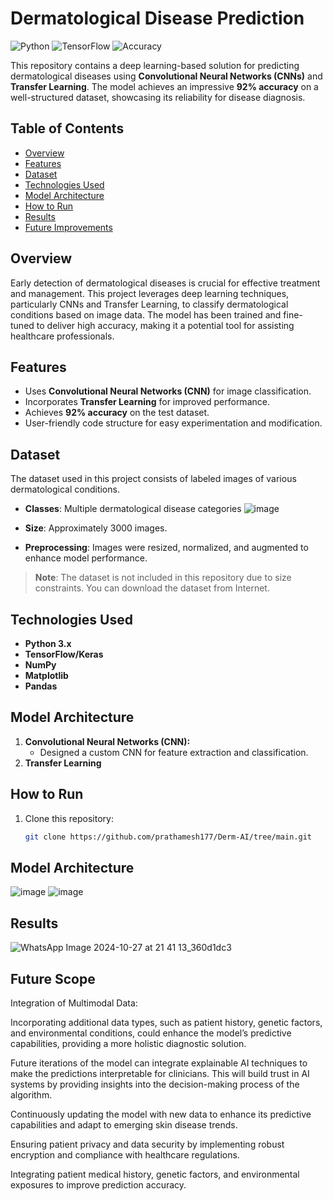 # Dermatological Disease Prediction

![Python](https://img.shields.io/badge/Python-3.x-blue)
![TensorFlow](https://img.shields.io/badge/TensorFlow-2.x-orange)
![Accuracy](https://img.shields.io/badge/Accuracy-92%25-green)

This repository contains a deep learning-based solution for predicting dermatological diseases using **Convolutional Neural Networks (CNNs)** and **Transfer Learning**. The model achieves an impressive **92% accuracy** on a well-structured dataset, showcasing its reliability for disease diagnosis.

## Table of Contents

- [Overview](#overview)
- [Features](#features)
- [Dataset](#dataset)
- [Technologies Used](#technologies-used)
- [Model Architecture](#model-architecture)
- [How to Run](#how-to-run)
- [Results](#results)
- [Future Improvements](#future-improvements)

## Overview

Early detection of dermatological diseases is crucial for effective treatment and management. This project leverages deep learning techniques, particularly CNNs and Transfer Learning, to classify dermatological conditions based on image data. The model has been trained and fine-tuned to deliver high accuracy, making it a potential tool for assisting healthcare professionals.

## Features

- Uses **Convolutional Neural Networks (CNN)** for image classification.
- Incorporates **Transfer Learning** for improved performance.
- Achieves **92% accuracy** on the test dataset.
- User-friendly code structure for easy experimentation and modification.

## Dataset

The dataset used in this project consists of labeled images of various dermatological conditions. 
- **Classes**: Multiple dermatological disease categories ![image](https://github.com/user-attachments/assets/dbc1e245-8080-4e9b-9a40-8c406b6c50ba)

- **Size**: Approximately 3000 images.
- **Preprocessing**: Images were resized, normalized, and augmented to enhance model performance.

> **Note**: The dataset is not included in this repository due to size constraints. You can download the dataset from Internet.

## Technologies Used

- **Python 3.x**
- **TensorFlow/Keras**
- **NumPy**
- **Matplotlib**
- **Pandas**

## Model Architecture

1. **Convolutional Neural Networks (CNN):**
   - Designed a custom CNN for feature extraction and classification.
2. **Transfer Learning**

## How to Run

1. Clone this repository:
   ```bash
   git clone https://github.com/prathamesh177/Derm-AI/tree/main.git

## Model Architecture

![image](https://github.com/user-attachments/assets/20cc2fa0-5ac8-41b5-9192-fa20a79a2775)
![image](https://github.com/user-attachments/assets/f8c04779-b01c-4b68-9d58-a8b330f0174d)


## Results 

![WhatsApp Image 2024-10-27 at 21 41 13_360d1dc3](https://github.com/user-attachments/assets/5a9603cf-bda0-44f9-9c4f-5083f3190621)

## Future Scope
Integration of Multimodal Data:

Incorporating additional data types, such as patient history, genetic factors, and environmental
conditions, could enhance the model’s predictive capabilities, providing a more holistic
diagnostic solution.

Future iterations of the model can integrate explainable AI techniques to make the predictions
interpretable for clinicians. This will build trust in AI systems by providing insights into the
decision-making process of the algorithm.

Continuously updating the model with new data to enhance its predictive capabilities and adapt
to emerging skin disease trends.

Ensuring patient privacy and data security by implementing robust encryption and compliance
with healthcare regulations.

Integrating patient medical history, genetic factors, and environmental exposures to improve
prediction accuracy. 

